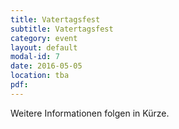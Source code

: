 ```yaml
---
title: Vatertagsfest
subtitle: Vatertagsfest
category: event
layout: default
modal-id: 7
date: 2016-05-05
location: tba
pdf:
---
```


Weitere Informationen folgen in Kürze.
